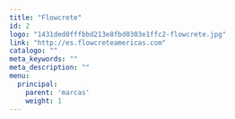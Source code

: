 ```yaml
---
title: "Flowcrete"
id: 2
logo: "1431ded0fffbbd213e8fbd0303e1ffc2-flowcrete.jpg"
link: "http://es.flowcreteamericas.com"
catalogo: ""
meta_keywords: ""
meta_description: ""
menu:
  principal:
    parent: 'marcas'
    weight: 1
---
```

